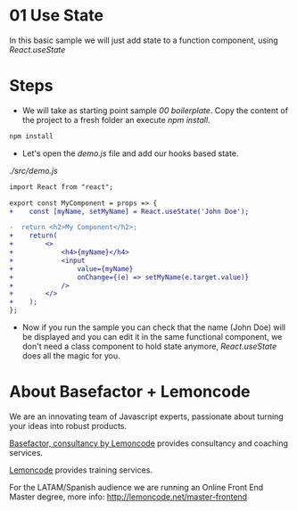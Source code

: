# 01 Use State

In this basic sample we will just add state to a function component, using
_React.useState_

# Steps

- We will take as starting point sample _00 boilerplate_. Copy the content of the
  project to a fresh folder an execute _npm install_.

```bash
npm install
```

- Let's open the _demo.js_ file and add our hooks based state.

_./src/demo.js_

```diff
import React from "react";

export const MyComponent = props => {
+    const [myName, setMyName] = React.useState('John Doe');

-  return <h2>My Component</h2>;
+    return(
+        <>
+            <h4>{myName}</h4>
+            <input
+                value={myName}
+                onChange={(e) => setMyName(e.target.value)}
+            />
+        </>
+    );
};
```

- Now if you run the sample you can check that the name (John Doe) will be displayed
  and you can edit it in the same functional component, we don't need a class component
  to hold state anymore, _React.useState_ does all the magic for you.
  
# About Basefactor + Lemoncode

We are an innovating team of Javascript experts, passionate about turning your ideas into robust products.

[Basefactor, consultancy by Lemoncode](http://www.basefactor.com) provides consultancy and coaching services.

[Lemoncode](http://lemoncode.net/services/en/#en-home) provides training services.

For the LATAM/Spanish audience we are running an Online Front End Master degree, more info: http://lemoncode.net/master-frontend
  